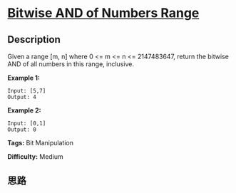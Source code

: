 # [Bitwise AND of Numbers Range][title]

## Description

Given a range [m, n] where 0 <= m <= n <= 2147483647, return the bitwise AND
of all numbers in this range, inclusive.

**Example 1:**
            Input: [5,7]    Output: 4    

**Example 2:**
            Input: [0,1]    Output: 0


**Tags:** Bit Manipulation

**Difficulty:** Medium

## 思路

[title]: https://leetcode.com/problems/bitwise-and-of-numbers-range

